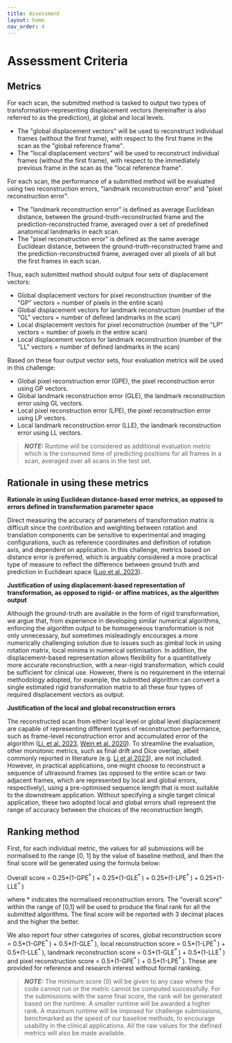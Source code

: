 ```yaml
---
title: Assessment
layout: home
nav_order: 4
---
```


# Assessment Criteria

## Metrics

For each scan, the submitted method is tasked to output two types of transformation-representing displacement vectors (hereinafter is also referred to as the prediction), at global and local levels.

- The "global displacement vectors" will be used to reconstruct individual frames (without the first frame), with respect to the first frame in the scan as the "global reference frame".
- The "local displacement vectors" will be used to reconstruct individual frames (without the first frame), with respect to the immediately previous frame in the scan as the "local reference frame".

For each scan, the performance of a submitted method will be evaluated using two reconstruction errors,
"landmark reconstruction error" and "pixel reconstruction error".
- The "landmark reconstruction error" is defined as average Euclidean distance, between the
ground-truth-reconstructed frame and the prediction-reconstructed frame, averaged over a set of predefined anatomical landmarks in each scan.
- The "pixel reconstruction error" is defined as the same average Euclidean distance, between the
ground-truth-reconstructed frame and the prediction-reconstructed frame, averaged over all pixels of all but the first frames in each scan.

Thus, each submitted method should output four sets of displacement vectors:
- Global displacement vectors for pixel reconstruction (number of the "GP" vectors = number of pixels in the entire scan)
- Global displacement vectors for landmark reconstruction (number of the "GL" vectors = number of defined landmarks in the scan)
- Local displacement vectors for pixel reconstruction (number of the "LP" vectors = number of pixels in the entire scan)
- Local displacement vectors for landmark reconstruction (number of the "LL" vectors = number of defined
landmarks in the scan)

Based on these four output vector sets, four evaluation metrics will be used in this challenge:
- Global pixel reconstruction error (GPE), the pixel reconstruction error using GP vectors.
- Global landmark reconstruction error (GLE), the landmark reconstruction error using GL vectors.
- Local pixel reconstruction error (LPE), the pixel reconstruction error using LP vectors.
- Local landmark reconstruction error (LLE), the landmark reconstruction error using LL vectors.

<!-- {: .Note}  -->
<!-- The landmark is defined based on anatomical structures, such as vessel branches, bony structures and other ad hoc landmarks. It is estimated that between 10-20 landmarks will be available for each scan, but this is subject to further verification. Further details and summary statistics of the landmarks will be made available by the challenge commence. The final score on the four evaluation metrics will be averaged over all scans in the test set. -->
> **_NOTE:_** Runtime will be considered as additional evaluation metric which is the consumed time of predicting positions for all frames in a scan, averaged over all scans in the test set.

## Rationale in using these metrics

**Rationale in using Euclidean distance-based error metrics, as opposed to errors defined in transformation parameter space**

Direct measuring the accuracy of parameters of transformation matrix is difficult since the
contribution and weighting between rotation and translation components can be sensitive to experimental and imaging configurations, such as reference coordinates and definition of rotation axis, and dependent on application. In this challenge, metrics based on distance error is preferred, which is arguably considered a more practical type of measure to reflect the difference between ground truth and prediction in Euclidean space ([Luo et al. 2023](https://www.sciencedirect.com/science/article/pii/S1361841523000713#bib1)).

**Justification of using displacement-based representation of transformation, as opposed to rigid- or affine matrices, as the algorithm output**

Although the ground-truth are available in the form of rigid transformation, we
argue that, from experience in developing similar numerical algorithms, enforcing the algorithm output to be homogeneous transformation is not only unnecessary, but sometimes misleadingly encourages a more
numerically challenging solution due to issues such as gimbal lock in using rotation matrix, local minima in numerical optimisation. In addition, the displacement-based representation allows flexibility for a quantitatively more accurate reconstruction, with a near-rigid transformation, which could be sufficient for clinical use. However, there is no requirement in the internal methodology adopted, for example, the submitted algorithm can convert a single estimated rigid transformation matrix to all these four types of required displacement vectors as output.

**Justification of the local and global reconstruction errors**

The reconstructed scan from either local level or global level displacement are capable of representing different types of reconstruction performance, such as frame-level reconstruction error and accumulated error of the algorithm ([Li. et al. 2023](https://doi.org/10.1109/TBME.2023.3325551), [Wein et al. 2020](https://link.springer.com/chapter/10.1007/978-3-030-59716-0_49)). To streamline the evaluation, other monotonic metrics, such as final drift and Dice overlap, albeit commonly reported in literature (e.g. [Li et al 2023](https://doi.org/10.1109/TBME.2023.3325551)), are not included. However, in practical applications, one might choose to reconstruct a sequence of ultrasound frames (as opposed to the entire scan or two adjacent frames, which are represented by local and global errors, respectively), using a pre-optimised sequence length that is most suitable to the downstream application. Without specifying a single target clinical application, these two adopted local and global errors shall represent the range of accuracy between the choices of the reconstruction length.



## Ranking method

First, for each individual metric, the values for all submissions will be normalised to the range [0, 1] by the value of baseline method, and then the final score will be generated using the formula below:

Overall score = 0.25*(1-GPE<sup>* </sup>) + 0.25*(1-GLE<sup>* </sup>) + 0.25*(1-LPE<sup>* </sup>) + 0.25*(1-LLE<sup>* </sup>)

where * indicates the normalised reconstruction errors. The "overall score" within the range of [0,1] will be used to produce the final rank for all the submitted algorithms. The final score will be reported with 3 decimal places and the higher the better. 

We also report four other categories of scores, global reconstruction score = 0.5*(1-GPE<sup>* </sup>) + 0.5*(1-GLE<sup>* </sup>), local reconstruction score = 0.5*(1-LPE<sup>* </sup>) + 0.5*(1-LLE<sup>* </sup>), landmark reconstruction score = 0.5*(1-GLE<sup>* </sup>) + 0.5*(1-LLE<sup>* </sup>) and pixel reconstruction score = 0.5*(1-GPE<sup>* </sup>) + 0.5*(1-LPE<sup>* </sup>). These are provided for reference and research interest without formal ranking.

> **_NOTE:_** The minimum score (0) will be given to any case where the code cannot run or the metric cannot be computed successfully. For the submissions with the same final score, the rank will be generated based on the runtime. A smaller runtime will be awarded a higher rank. A maximum runtime will be imposed for challenge submissions, benchmarked as the speed of our baseline methods, to encourage usability in the clinical applications. All the raw values for the defined metrics will also be made available.


